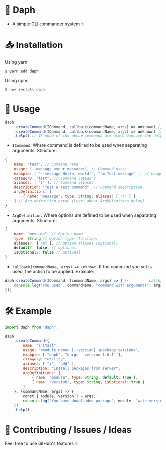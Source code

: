 # 🦄 Daph

-   A simple CLI commander system ✨

# 📥 Installation

Using yarn:

```
$ yarn add daph
```

Using npm:

```
$ npm install daph
```

# 🔧 Usage

```ts
daph
    .createCommand(ICommand, callback(commandName, args) => unknown) // create command
    .createCommand(ICommand, callback(commandName, args) => unknown) // create another command
    .help() // If none of the above commands are used, execute the help command.
```

-   `ICommand`: Where command is defined to be used when separating arguments. Structure:

```js
{
    name: "test", // Command name
    usage: "--message <your_message>", // Command usage
    example: [ "--message Hello, world!", "-m Test message" ], // Usage examples
    category: "test", // Command category
    aliases: [ "t" ], // Command aliases
    description: "just a test command", // Command description
    argDefinitions: [
        { name: "message", type: String, aliases: [ "m" ] }
    ] // Arg definition array (Learn about ArgDefinition below)
}
```

-   `ArgDefinition`: Where options are defined to be used when separating arguments. Structure:

```js
{
    name: "message", // Option name
    type: String // Option type (function)
    aliases?: [ "m" ], // Option aliases (optional)
    default?: false, // optional
    isOptional?: false // optional
}
```

-   `callback(commandName, args) => unknown`: If the command you set is used, the action to be applied. Example:

```js
daph.createCommand(ICommand, (commandName, args) => { //         callback(commandName, args) ⬇️
    console.log("You used", commandName, "command with arguments", args);
});
```

# 🛠️ Example

```js
import daph from "daph";

daph
    .createCommand({
        name: "install",
        usage: "<module_name> [--version] <package_version>",
        example: [ "daph", "bargs --version 1.0.1" ],
        category: "utility",
        aliases: [ "i", "add" ],
        description: "Install packages from server",
        argDefinitions: [
            { name: "module", type: String, default: true },
            { name: "version", type: String, isOptional: true }
        ]
    }, (commandName, args) => {
        const { module, version } = args;
        console.log("You have downloaded package", module, "with version" version ? version : "latest");
    })
    .help()
```

# 🔗 Contributing / Issues / Ideas

Feel free to use GitHub's features ✨
